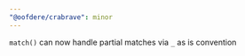 ```yaml
---
"@oofdere/crabrave": minor
---
```


`match()` can now handle partial matches via `_` as is convention
